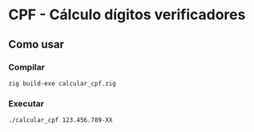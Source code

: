 # CPF - Cálculo dígitos verificadores

## Como usar

### Compilar

```shell
zig build-exe calcular_cpf.zig
```

### Executar

```shell
./calcular_cpf 123.456.789-XX
```
